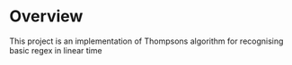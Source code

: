 # Overview

This project is an implementation of Thompsons algorithm for recognising basic regex in linear time
